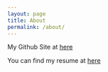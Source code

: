 ```yaml
---
layout: page
title: About
permalink: /about/
---
```


My Github Site at [here](https://github.com/williamchenwl)

You can find my resume at [here](https://github.com/williamchenwl)

